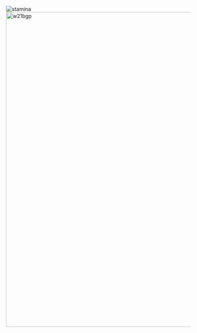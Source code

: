 ![stamina](https://user-images.githubusercontent.com/79040885/170830135-a5305bd9-3989-425e-8b8b-61c6313e27e7.png)
<img width="859" alt="w21bgp" src="https://user-images.githubusercontent.com/79040885/170830139-0760b058-695f-402c-96fe-f497c63950ba.png">
